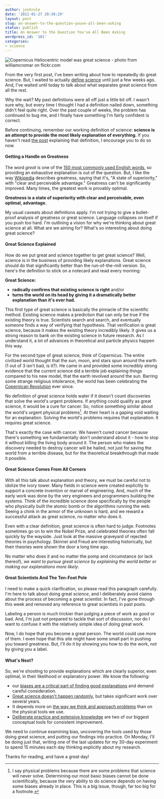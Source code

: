 ```yaml
---
author: joshrule
date: '2011-01-27 20:30:29'
layout: post
slug: an-answer-to-the-question-youve-all-been-asking
status: publish
title: An Answer to the Question You've All Been Asking
wordpress_id: '101'
categories:
- science
---
```


![Copernicus Heliocentric model was great science - photo from williamcromar
on flickr.com][1]

From the very first post, I've been writing about how to repeatedly do great
science. But, I waited to actually [define science][2] until just a few weeks
ago. And, I've waited until today to talk about what separates great science
from all the rest.

Why the wait? My past definitions were all off just a little bit off. I wasn't
sure why, but every time I thought I had a definition nailed down, something
didn't feel quite right. Over the past couple of weeks, the problem has
continued to bug me, and I finally have something I'm fairly confident is
correct.

Before continuing, remember our working definition of science: **science is an
attempt to provide the most likely explanation of everything.** If you haven't
read [the post][2] explaining that definition, I encourage you to do so now.

#### Getting a Handle on Greatness

The word _great_ is one of the [150 most commonly used English words][3], so
providing an exhaustive explanation is out of the question. But, I like the
way [Wikipedia][4] describes greatness, saying that it's, "A state of
superiority," with "clear and perceivable advantage." Greatness can't be
significantly improved. Many times, the greatest work is provably optimal.

**Greatness is a state of superiority with clear and perceivable, even optimal, advantage.**

My usual caveats about definitions apply. I'm not trying to give a bullet-
proof analysis of greatness or great science. Language collapses on itself if
you push too hard. I'm outlining a vision for why we're thinking about great
science at all. What are we aiming for? What's so interesting about doing
great science?

#### Great Science Explained

How do we put great and science together to get great science? Well, science
is in the business of providing likely explanations. Great science should do
that significantly better than the run-of-the-mill version. So, here's the
definition to stick on a notecard and read every morning:

**Great Science:**
*  **radically confirms that existing science is right** and/or
*  **turns the world on its head by giving it a dramatically better explanation than it's ever had.**

This first type of great science is basically the pinnacle of the scientific
method. Existing science makes a prediction that can only be true if the
existing theory is true. Scientists search and search, and eventually someone
finds a way of verifying that hypothesis. That verification is great science,
because it makes the existing theory incredibly likely. It gives us a strong
reason to bank on the existing science in future research. As I understand it,
a lot of advances in theoretical and particle physics happen this way.

For the second type of great science, think of Copernicus. The entire
civilized world thought that the sun, moon, and stars spun around the earth (1
out of 3 isn't bad, is it?). He came in and provided some incredibly strong
evidence that the current science did a terrible job explaining things
compared to his new model, that the earth revolved around the sun. Barring
some strange religious intolerance, the world has been celebrating the
[Copernican Revolution][5] ever since.

No definition of great science holds water if it doesn't count discoveries
that solve the world's urgent problems. If anything could qualify as great
science, it would be a cure for cancer. So, notice something similar about the
world's urgent physical problems[^1]. At their heart is a gaping void
waiting for an explanation. Solving the world's problems requires that
explanation. It requires great science.

That's exactly the case with cancer. We haven't cured cancer because there's
something we fundamentally don't understand about it - how to stop it without
killing the living body around it. The person who makes the discovery needed
to destroy cancer will be hailed, not just for saving the world from a
terrible disease, but for the theoretical breakthrough that made it possible.

#### Great Science Comes From All Corners

With all this talk about explanation and theory, we must be careful not to
idolize the ivory tower. Many fields in science were created explicitly to
support a concrete invention or marvel of engineering. And, much of the early
work was done by the very engineers and programmers building the systems.
Think of the incredible science done specifically by the people who physically
built the atomic bomb or the algorithms running the web. Seeing a chink in the
armor of the unknown is hard, and we reward a successful attack as great
science, no matter who does it.

Even with a clear definition, great science is often hard to judge. Footnotes
sometimes go on to win the Nobel Prize, and celebrated theories often fall
quickly by the wayside. Just look at the massive graveyard of rejected
theories in psychology. Skinner and Freud are interesting historically, but
their theories were shown the door a long time ago.

No matter who does it and no matter the pomp and circumstance (or lack
thereof), _we want to pursue great science by explaining the world better or
making our explanations more likely_.

#### Great Scientists And The Ten-Foot Pole

I need to make a quick clarification, so please read this paragraph carefully.
I'm here to talk about doing great _science_, and I deliberately avoid claims
about the process of becoming a great _scientist_. In fact, I've gone through
this week and removed any reference to great scientists in past posts.

Labeling a person is much trickier than judging a piece of work as good or
bad. And, I'm just not prepared to tackle that sort of discussion, nor do I
want to confuse it with the relatively simple idea of doing great work.

Now, I do hope that you become a great person. The world could use more of
them. I even hope that this site might have some small part in pushing you
toward greatness. But, I'll do it by showing you how to do the work, not by
giving you a label.

#### What's Next?

So, we're shooting to provide explanations which are clearly superior, even
optimal, in their likelihood or explanatory power. We know the following:

*  our [biases are a critical part of finding good explanations][6] and demand careful consideration. 
*  [Great science doesn't happen randomly][7], but takes significant work over several years. 
*  It depends more on [the way we think and approach problems][8] than on the physical tools we use. 
*  [Deliberate practice and extensive knowledge][9] are two of our biggest conceptual tools for consistent improvement. 

We need to continue examining bias, uncovering the tools used by those doing
great science, and putting our findings into practice. On Monday, I'll be
doing just that, writing one of the last updates for my 30-day experiment to
spend 15 minutes each day thinking explicitly about my research.

Thanks for reading, and have a great day!


[^1]: I say physical problems because there are some problems that science will never solve. Determining our most basic biases cannot be done scientifically, because the very ability to do science depends on having some biases already in place. This is a big issue, though, far too big for a footnote.

[1]: /a/2011-01-27-an-answer-to-the-question-youve-all-been-asking/heliocentric.png (Copernicus Heliocentric model was great science - photo from williamcromar on flickr.com)
[2]: http://joshrule.com/blog/what-is-science (WOTS - What is Science?)
[3]: http://www.world-english.org/english500.htm (Most Common English Words)
[4]: http://en.wikipedia.org/wiki/Greatness
[5]: http://en.wikipedia.org/wiki/Copernican_revolution (Wikipedia - Copernican Revolution)
[6]: http://joshrule.com/blog/science-needs-bias (WOTS - Science Needs Bias)
[7]: http://joshrule.com/blog/great-by-design/ (WOTS - Great by Design)
[8]: http://joshrule.com/blog/what-is-strategy-and-why-is-it-important/ (WOTS - What is Strategy, and Why is it Important?)
[9]: http://joshrule.com/blog/trial-2-day-21-deep-domain-knowledge-and-deliberate-practice/ (WOTS - Trial 2: Day 21 - Deep Domain Knowledge and Deliberate Practice)
